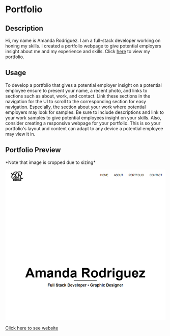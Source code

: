 # Portfolio

## Description
Hi, my name is Amanda Rodriguez. I am a full-stack developer working on honing my skills. I created a portfolio webpage to give potential employers insight about me and my experience and skills. Click <a href="https://amandardz.github.io/Portfolio/">here</a> to view my portfolio.

## Usage
To develop a portfolio that gives a potential employer insight on a potential employee ensure to present your name, a recent photo, and links to sections such as about, work, and contact. Link these sections in the navigation for the UI to scroll to the corresponding section for easy navigation. Especially, the section about your work where potential employers may look for samples. Be sure to include descriptions and link to your work samples to give potential employees insight on your skills. Also, consider creating a responsive webpage for your portfolio. This is so your portfolio's layout and content can adapt to any device a potential employee may view it in. 

## Portfolio Preview
<p> *Note that image is cropped due to sizing* </p>
<img src="assets\images\portfolio.PNG" alt="Image of portfolio">

[Click here to see website](https://amandardz.github.io/Portfolio/)

